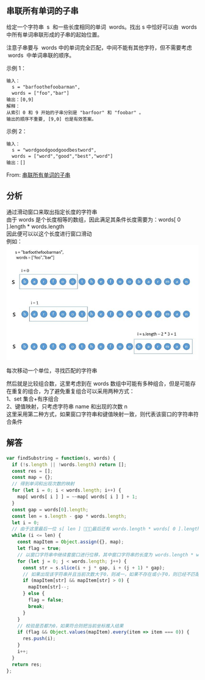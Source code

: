 ## 串联所有单词的子串

给定一个字符串  s  和一些长度相同的单词  words。找出 s 中恰好可以由  words 中所有单词串联形成的子串的起始位置。

注意子串要与  words 中的单词完全匹配，中间不能有其他字符，但不需要考虑  words  中单词串联的顺序。

示例 1：

```
输入：
  s = "barfoothefoobarman",
  words = ["foo","bar"]
输出：[0,9]
解释：
从索引 0 和 9 开始的子串分别是 "barfoor" 和 "foobar" 。
输出的顺序不重要, [9,0] 也是有效答案。
```

示例 2：

```
输入：
  s = "wordgoodgoodgoodbestword",
  words = ["word","good","best","word"]
输出：[]
```
From: [串联所有单词的子串](https://leetcode-cn.com/problems/substring-with-concatenation-of-all-words/submissions/)
## 分析

通过滑动窗口来取出指定长度的字符串  
由于 words 是个长度相等的数组，因此满足其条件长度需要为：words[ 0 ].length \* words.length  
因此便可以以这个长度进行窗口滑动  
例如：  
<img src="../../static/30.png">

每次移动一个单位，寻找匹配的字符串

然后就是比较组合数，这里考虑到在 words 数组中可能有多种组合，但是可能存在重复的组合，为了避免重复组合可以采用两种方式：  
1、set 集合+有序组合  
2、键值映射，只考虑字符串 name 和出现的次数 n  
这里采用第二种方式，如果窗口字符串和键值映射一致，则代表该窗口的字符串符合条件

## 解答

```javascript
var findSubstring = function(s, words) {
  if (!s.length || !words.length) return [];
  const res = [];
  const map = {};
  // 得到单词和出现次数的映射
  for (let i = 0; i < words.length; i++) {
    map[ words[ i ] ] = ~~map[ words[ i ] ] + 1;
  }
  const gap = words[0].length;
  const len = s.length - gap * words.length;
  let i = 0;
  // 由于这里最后一位 s[ len ] 最后还有 words.length * words[ 0 ].length 个长度，因此最后要算上 len，所以是 i <= len
  while (i <= len) {
    const mapItem = Object.assign({}, map);
    let flag = true;
    // 以窗口字符串中继续套窗口进行位移，其中窗口字符串的长度为 words.length * words[ 0 ].length
    for (let j = 0; j < words.length; j++) {
      const str = s.slice(i + j * gap, i + (j + 1) * gap);
      // 如果出现该字符串并且当前次数大于0，则减一，如果不存在或小于0，则已经不匹配目标的次数频率，则直接抛出
      if (mapItem[str] && mapItem[str] > 0) {
        mapItem[str]--;
      } else {
        flag = false;
        break;
      }
    }
    // 校验是否都为0，如果符合则把当前坐标推入结果
    if (flag && Object.values(mapItem).every(item => item === 0)) {
      res.push(i);
    }
    i++;
  }
  return res;
};
```
